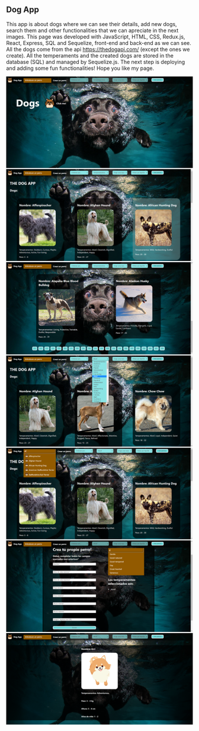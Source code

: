 ## Dog App

This app is about dogs where we can see their details, add new dogs, search them and other functionalities that
we can apreciate in the next images.
This page was developed with JavaScript, HTML, CSS, Redux.js, React, Express, SQL and Sequelize, front-end
and back-end as we can see.
All the dogs come from the api https://thedogapi.com/ (except the ones we create). All the temperaments and the created dogs are stored in the database (SQL)
and managed by Sequelize.js.
The next step is deploying and adding some fun functionalities! Hope you like my page.

<img src='./client/src/Images/landing-page.png'/>
<img src='./client/src/Images/home-dogs.png'/>
<img src='./client/src/Images/home-dogs2.png'/>
<img src='./client/src/Images/home-dogs3.png'/>
<img src='./client/src/Images/live-search.png'/>
<img src='./client/src/Images/form.png'/>
<img src='./client/src/Images/dog-details.png'/>


